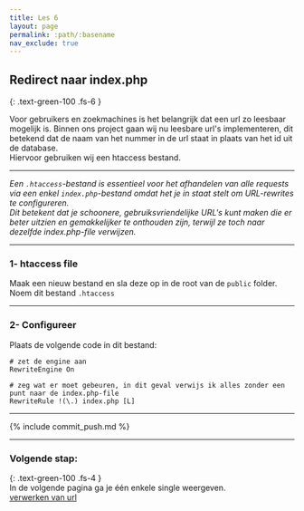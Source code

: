 ```yaml
---
title: Les 6
layout: page
permalink: :path/:basename
nav_exclude: true
---
```


## Redirect naar index.php
{: .text-green-100 .fs-6 }

Voor gebruikers en zoekmachines is het belangrijk dat een url zo leesbaar mogelijk is. 
Binnen ons project gaan wij nu leesbare url's implementeren, dit betekend dat de naam van het nummer in de url staat in plaats van het id uit de database.  
Hiervoor gebruiken wij een htaccess bestand.

--- 
_Een `.htaccess`-bestand is essentieel voor het afhandelen van alle requests via een enkel `index.php`-bestand omdat het je in staat stelt om URL-rewrites te configureren.  
Dit betekent dat je schoonere, gebruiksvriendelijke URL's kunt maken die er beter uitzien en gemakkelijker te onthouden zijn, terwijl ze toch naar dezelfde index.php-file verwijzen._


---
### 1- htaccess file
Maak een nieuw bestand en sla deze op in de root van de `public` folder.  
Noem dit bestand `.htaccess`

---
### 2- Configureer
Plaats de volgende code in dit bestand:
```shell
# zet de engine aan
RewriteEngine On

# zeg wat er moet gebeuren, in dit geval verwijs ik alles zonder een punt naar de index.php-file
RewriteRule !(\.) index.php [L]
```

---

{% include commit_push.md %}

---
### Volgende stap:
{: .text-green-100 .fs-4 }  
In de volgende pagina ga je één enkele single weergeven.  
[verwerken van url](request_url)


